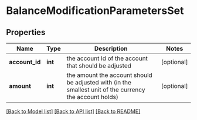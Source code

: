 # BalanceModificationParametersSet

## Properties
Name | Type | Description | Notes
------------ | ------------- | ------------- | -------------
**account_id** | **int** | the account Id of the account that should be adjusted | [optional] 
**amount** | **int** | the amount the account should be adjusted with (in the smallest unit of the currency the account holds) | [optional] 

[[Back to Model list]](../README.md#documentation-for-models) [[Back to API list]](../README.md#documentation-for-api-endpoints) [[Back to README]](../README.md)


